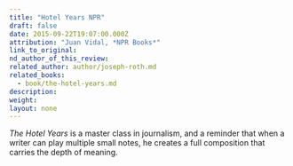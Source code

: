 ```yaml
---
title: "Hotel Years NPR"
draft: false
date: 2015-09-22T19:07:00.000Z
attribution: "Juan Vidal, *NPR Books*"
link_to_original:
nd_author_of_this_review:
related_author: author/joseph-roth.md
related_books:
  - book/the-hotel-years.md
description:
weight:
layout: none
---
```

*The Hotel Years* is a master class in journalism, and a reminder that when a writer can play multiple small notes, he creates a full composition that carries the depth of meaning.

